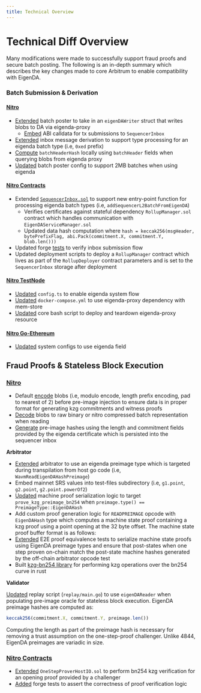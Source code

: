 ```yaml
---
title: Technical Overview
---
```


# Technical Diff Overview 
Many modifications were made to successfully support fraud proofs and secure batch posting. The following is an in-depth summary which describes the key changes made to core Arbitrum to enable compatibility with EigenDA.

### Batch Submission & Derivation
#### [Nitro](https://github.com/Layr-Labs/nitro)

- [Extended](https://github.com/Layr-Labs/nitro/blob/e8981ff2f09720b6627e751d8bd3146277c7a01b/arbnode/batch_poster.go#L113) batch poster to take in an `eigenDAWriter` struct that writes blobs to DA via eigenda-proxy
    - [Embed](https://github.com/Layr-Labs/nitro/blob/e8981ff2f09720b6627e751d8bd3146277c7a01b/arbnode/batch_poster.go#L1030-L1075) ABI calldata for tx submissions to `SequencerInbox`
- [Extended](https://github.com/Layr-Labs/nitro/blob/e8981ff2f09720b6627e751d8bd3146277c7a01b/arbnode/sequencer_inbox.go#L174-L211) inbox message derivation to support type processing for an eigenda batch type (i.e, `0xed` prefix)
- [Compute](https://github.com/Layr-Labs/nitro/blob/e8981ff2f09720b6627e751d8bd3146277c7a01b/eigenda/types.go#L126-L140) `batchHeaderHash` locally using `batchHeader` fields when querying blobs from eigenda proxy
- [Updated](https://github.com/Layr-Labs/nitro/blob/e8981ff2f09720b6627e751d8bd3146277c7a01b/arbnode/batch_poster.go#L155-L156) batch poster config to support 2MB batches when using eigenda

#### [Nitro Contracts](https://github.com/Layr-Labs/nitro-contracts)

- Extended [`SequencerInbox.sol`](https://github.com/Layr-Labs/nitro-contracts/blob/3318395f2f428c126b7963a33e91cad16ae30510/src/bridge/SequencerInbox.sol) to support new entry-point function for processing eigenda batch types (i.e, `addSequencerL2BatchFromEigenDA`)
    - Verifies certificates against stateful dependency `RollupManager.sol` contract which handles communication with `EigenDAServiceManager.sol`
    - Updated data hash computation where `hash = keccak256(msgHeader, bytePrefixFlag, abi.Pack(commitment.X, commitment.Y, blob.len()))`
- Updated forge [tests](https://github.com/Layr-Labs/nitro-contracts/blob/3318395f2f428c126b7963a33e91cad16ae30510/test/foundry/SequencerInbox.t.sol#L568-L691) to verify inbox submission flow
- Updated deployment scripts to deploy a `RollupManager` contract which lives as part of the `RollupDeployer` contract parameters and is set to the `SequencerInbox` storage after deployment

#### [Nitro TestNode](https://github.com/Layr-Labs/nitro-testnode)

- [Updated](https://github.com/Layr-Labs/nitro-testnode/blob/000763087e26b23f13930e5c91f8066a45b5adfa/scripts/config.ts) `config.ts` to enable eigenda system flow
- [Updated](https://github.com/Layr-Labs/nitro-testnode/blob/000763087e26b23f13930e5c91f8066a45b5adfa/docker-compose.yaml#L364-L373) `docker-compose.yml` to use eigenda-proxy dependency with mem-store
- [Updated](https://github.com/Layr-Labs/nitro-testnode/blob/000763087e26b23f13930e5c91f8066a45b5adfa/test-node.bash#L219) core bash script to deploy and teardown eigenda-proxy resource

#### [Nitro Go-Ethereum](https://github.com/Layr-Labs/nitro-go-ethereum-private)

- [Updated](https://github.com/Layr-Labs/nitro-go-ethereum-private/blob/5a2943cbed319de002d3cc326f9404e8c083950d/params/config_arbitrum.go#L138-L147) system configs to use eigenda field

## Fraud Proofs & Stateless Block Execution

### [Nitro](https://github.com/Layr-Labs/nitro)
- Default [encode](https://github.com/Layr-Labs/nitro/blob/e8981ff2f09720b6627e751d8bd3146277c7a01b/eigenda/reader.go#L61-L67) blobs (i.e, modulo encode, length prefix encoding, pad to nearest of 2) before pre-image injection to ensure data is in proper format for generating kzg commitments and witness proofs 
- [Decode](https://github.com/Layr-Labs/nitro/blob/e8981ff2f09720b6627e751d8bd3146277c7a01b/cmd/replay/main.go#L158-L178) blobs to raw binary or nitro compressed batch representation when reading
- [Generate](https://github.com/Layr-Labs/nitro/blob/e8981ff2f09720b6627e751d8bd3146277c7a01b/eigenda/types.go#L25-L40) pre-image hashes using the length and commitment fields provided by the eigenda certificate which is persisted into the sequencer inbox

**Arbitrator**

- [Extended](https://github.com/Layr-Labs/nitro/blob/e8981ff2f09720b6627e751d8bd3146277c7a01b/arbitrator/arbutil/src/types.rs#L23) arbitrator to use an eigenda preimage type which is targeted during transpilation from host go code (i.e, `WavmReadEigenDAHashPreimage`)
- Embed mainnet SRS values into test-files subdirectory (i.e, `g1.point`, `g2.point`, `g2.point.powerOf2`)
- [Updated](https://github.com/Layr-Labs/nitro/blob/e8981ff2f09720b6627e751d8bd3146277c7a01b/arbitrator/prover/src/machine.rs#L3051-L3055) machine proof serialization logic to target `prove_kzg_preimage_bn254` when `preimage.type() == PreimageType::EigenDAHash`
- Add custom proof generation logic for `READPREIMAGE` opcode with `EigenDAHash` type which computes a machine state proof containing a kzg proof using a point opening at the 32 byte offset. The machine state proof buffer format is as follows:
- [Extended](https://github.com/Layr-Labs/nitro/blob/e8981ff2f09720b6627e751d8bd3146277c7a01b/arbitrator/prover/src/kzgbn254.rs) E2E proof equivalence tests to serialize machine state proofs using EigenDA preimage types and ensure that post-states when one step proven on-chain match the post-state machine hashes generated by the off-chain arbitrator opcode test
- Built [kzg-bn254 library](https://github.com/Layr-Labs/rust-kzg-bn254) for performing kzg operations over the bn254 curve in rust 

**Validator**

[Updated](https://github.com/Layr-Labs/nitro/blob/e8981ff2f09720b6627e751d8bd3146277c7a01b/cmd/replay/main.go#L244) replay script (`replay/main.go`)  to use `eigenDAReader` when populating pre-image oracle for stateless block execution. EigenDA preimage hashes are computed as:

```jsx
keccak256(commitment.X, commitment.Y, preimage.len())
```

Computing the length as part of the preimage hash is necessary for removing a trust assumption on the one-step-proof challenger. Unlike 4844, EigenDA preimages are variadic in size. 

### [Nitro Contracts](https://github.com/Layr-Labs/nitro-contracts)

- [Extended](https://github.com/Layr-Labs/nitro-contracts/blob/3318395f2f428c126b7963a33e91cad16ae30510/src/osp/OneStepProverHostIo.sol#L320-L407) `OneStepProverHostIO.sol` to perform bn254 kzg verification for an opening proof provided by a challenger
- [Added](https://github.com/Layr-Labs/nitro-contracts/blob/3318395f2f428c126b7963a33e91cad16ae30510/test/foundry/KZGbn254.t.sol) forge tests to assert the correctness of proof verification logic
